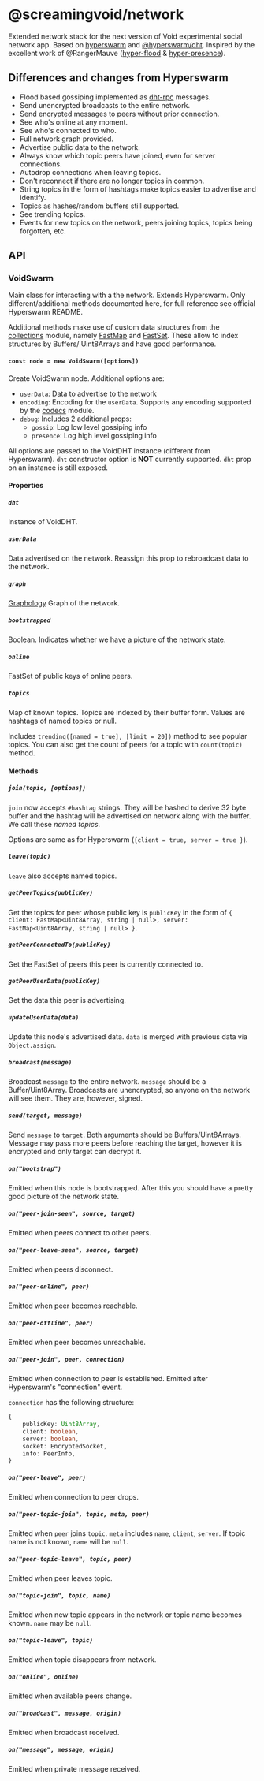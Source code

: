 # @screamingvoid/network

Extended network stack for the next version of Void experimental
social network app. Based on [hyperswarm](https://github.com/hyperswarm/hyperswarm) and [@hyperswarm/dht](https://github.com/hyperswarm/dht). Inspired by the excellent work of @RangerMauve ([hyper-flood](https://github.com/RangerMauve/hyper-flood) &
[hyper-presence](https://github.com/RangerMauve/hyper-presence)).

## Differences and changes from Hyperswarm

* Flood based gossiping implemented as [dht-rpc](https://github.com/mafintosh/dht-rpc) messages.
* Send unencrypted broadcasts to the entire network.
* Send encrypted messages to peers without prior connection.
* See who's online at any moment.
* See who's connected to who.
* Full network graph provided.
* Advertise public data to the network.
* Always know which topic peers have joined, even for server connections.
* Autodrop connections when leaving topics.
* Don't reconnect if there are no longer topics in common.
* String topics in the form of hashtags make topics easier to advertise and identify.
* Topics as hashes/random buffers still supported.
* See trending topics.
* Events for new topics on the network, peers joining topics, topics being forgotten, etc.

## API

### VoidSwarm

Main class for interacting with a the network. Extends
Hyperswarm. Only different/additional methods documented here, for full reference see official
Hyperswarm README.

Additional methods make use of custom data structures
from the [collections](http://www.collectionsjs.com/)
module, namely [FastMap](http://www.collectionsjs.com/fast-map) and [FastSet](http://www.collectionsjs.com/fast-set). These allow to index structures by Buffers/
Uint8Arrays and have good performance.

#### `const node = new VoidSwarm([options])`

Create VoidSwarm node. Additional options are:

* `userData`: Data to advertise to the network
* `encoding`: Encoding for the `userData`. Supports any encoding supported by the [codecs](https://github.com/mafintosh/codecs) module.
* `debug`: Includes 2 additional props:
	+ `gossip`: Log low level gossiping info
	+ `presence`: Log high level gossiping info

All options are passed to the VoidDHT instance (different from Hyperswarm). `dht` constructor option
is **NOT** currently supported. `dht` prop on an instance is still exposed.

#### Properties

##### `dht`

Instance of VoidDHT.

##### `userData`

Data advertised on the network. Reassign this prop to rebroadcast data to the network.

##### `graph`

[Graphology](https://graphology.github.io/) Graph of the network.

##### `bootstrapped`

Boolean. Indicates whether we have a picture of the network state.

##### `online`

FastSet of public keys of online peers.

##### `topics`

Map of known topics. Topics are indexed by their buffer form. Values are hashtags of named topics or null.

Includes `trending([named = true], [limit = 20])` method to see
popular topics. You can also get the count of peers for a topic
with `count(topic)` method.

#### Methods

##### `join(topic, [options])`

`join` now accepts `#hashtag` strings. They will be hashed to derive 32 byte buffer and the hashtag will be advertised on network along with the buffer. We call these *named topics*.

Options are same as for Hyperswarm (`{client = true, server = true }`).

##### `leave(topic)`

`leave` also accepts named topics.

##### `getPeerTopics(publicKey)`

Get the topics for peer whose public key is `publicKey` in the form of `{ client: FastMap<Uint8Array, string | null>, server: FastMap<Uint8Array, string | null> }`.

##### `getPeerConnectedTo(publicKey)`

Get the FastSet of peers this peer is currently
connected to.

##### `getPeerUserData(publicKey)`

Get the data this peer is advertising.

##### `updateUserData(data)`

Update this node's advertised data. `data` is merged
with previous data via `Object.assign`.

##### `broadcast(message)`

Broadcast `message` to the entire network. `message`
should be a Buffer/Uint8Array. Broadcasts are unencrypted, so anyone on the network will see them.
They are, however, signed.

##### `send(target, message)`

Send `message` to `target`. Both arguments should be
Buffers/Uint8Arrays. Message may pass more peers before reaching the target, however it is encrypted
and only target can decrypt it.

##### `on("bootstrap")`

Emitted when this node is bootstrapped. After this you should have a pretty good picture of the network
state.

##### `on("peer-join-seen", source, target)`

Emitted when peers connect to other peers.

##### `on("peer-leave-seen", source, target)`

Emitted when peers disconnect.

##### `on("peer-online", peer)`

Emitted when peer becomes reachable.

##### `on("peer-offline", peer)`

Emitted when peer becomes unreachable.

##### `on("peer-join", peer, connection)`

Emitted when connection to peer is established.
Emitted after Hyperswarm's "connection" event.

`connection` has the following structure:

```typescript
{
	publicKey: Uint8Array,
	client: boolean,
	server: boolean,
	socket: EncryptedSocket,
	info: PeerInfo,
}
```

##### `on("peer-leave", peer)`

Emitted when connection to peer drops.

##### `on("peer-topic-join", topic, meta, peer)`

Emitted when `peer` joins `topic`. `meta` includes
`name`, `client`, `server`. If topic name is not known, `name` will be `null`.

##### `on("peer-topic-leave", topic, peer)`

Emitted when peer leaves topic.

##### `on("topic-join", topic, name)`

Emitted when new topic appears in the network or topic name becomes known. `name` may be `null`.

##### `on("topic-leave", topic)`

Emitted when topic disappears from network.

##### `on("online", online)`

Emitted when available peers change.

##### `on("broadcast", message, origin)`

Emitted when broadcast received.

##### `on("message", message, origin)`

Emitted when private message received.
